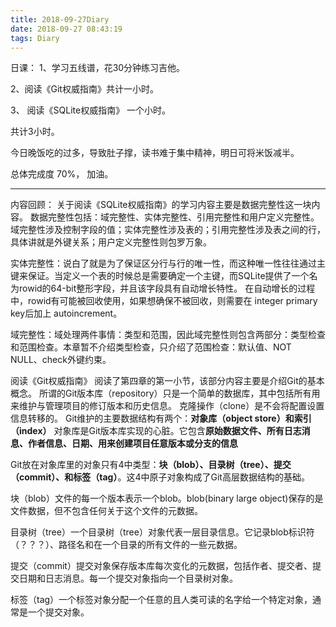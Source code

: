 ```yaml
---
title: 2018-09-27Diary
date: 2018-09-27 08:43:19
tags: Diary
---
```















日课：
1、学习五线谱，花30分钟练习吉他。

2、阅读《Git权威指南》共计一小时。

3、 阅读《SQLite权威指南》 一个小时。

共计3小时。


今日晚饭吃的过多，导致肚子撑，读书难于集中精神，明日可将米饭减半。

总体完成度 70%， 加油。

----
内容回顾：
关于阅读《SQLite权威指南》的学习内容主要是数据完整性这一块内容。
数据完整性包括：域完整性、实体完整性、引用完整性和用户定义完整性。
域完整性涉及控制字段的值；实体完整性涉及表的；引用完整性涉及表之间的行，具体讲就是外键关系；用户定义完整性则包罗万象。

实体完整性：说白了就是为了保证区分行与行的唯一性，而这种唯一性往往通过主键来保证。当定义一个表的时候总是需要确定一个主键，而SQLite提供了一个名为rowid的64-bit整形字段，并且该字段具有自动增长特性。
在自动增长的过程中，rowid有可能被回收使用，如果想确保不被回收，则需要在 integer primary key后加上 autoincrement。

域完整性：域处理两件事情：类型和范围，因此域完整性则包含两部分：类型检查和范围检查。本章暂不介绍类型检查，只介绍了范围检查：默认值、NOT NULL、check外键约束。

阅读《Git权威指南》
阅读了第四章的第一小节，该部分内容主要是介绍Git的基本概念。
所谓的Git版本库（repository）只是一个简单的数据库，其中包括所有用来维护与管理项目的修订版本和历史信息。
克隆操作（clone）是不会将配置设置信息转移的。
Git维护的主要数据结构有两个：**对象库（object store）和索引（index）**
对象库是Git版本库实现的心脏。它包含**原始数据文件、所有日志消息、作者信息、日期、用来创建项目任意版本或分支的信息**

Git放在对象库里的对象只有4中类型：**块（blob）、目录树（tree）、提交（commit）、和标签（tag）**。这4中原子对象构成了Git高层数据结构的基础。

块（blob）文件的每一个版本表示一个blob。blob(binary large object)保存的是文件数据，但不包含任何关于这个文件的元数据。

目录树（tree）一个目录树（tree）对象代表一层目录信息。它记录blob标识符（？？？）、路径名和在一个目录的所有文件的一些元数据。

提交（commit）提交对象保存版本库每次变化的元数据，包括作者、提交者、提交日期和日志消息。每一个提交对象指向一个目录树对象。

标签（tag）一个标签对象分配一个任意的且人类可读的名字给一个特定对象，通常是一个提交对象。



